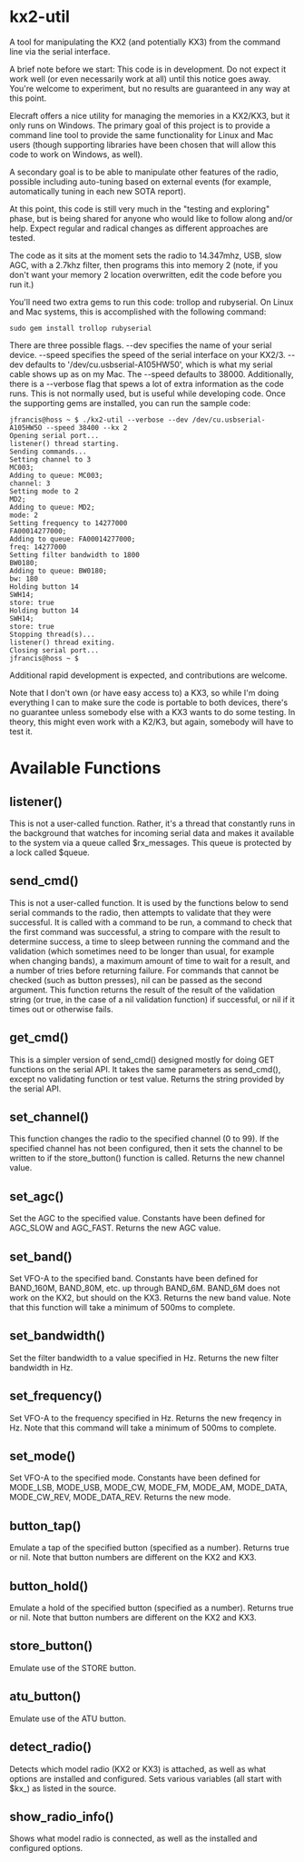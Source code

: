 # kx2-util
A tool for manipulating the KX2 (and potentially KX3) from the command line via the serial interface.

A brief note before we start:  This code is in development. Do not expect it work well (or even necessarily work at all) until this notice goes away. You're welcome to experiment, but no results are guaranteed in any way at this point.

Elecraft offers a nice utility for managing the memories in a KX2/KX3, but it only runs on Windows. The primary goal of this project is to provide a command line tool to provide the same functionality for Linux and Mac users (though supporting libraries have been chosen that will allow this code to work on Windows, as well).

A secondary goal is to be able to manipulate other features of the radio, possible including auto-tuning based on external events (for example, automatically tuning in each new SOTA report).

At this point, this code is still very much in the "testing and exploring" phase, but is being shared for anyone who would like to follow along and/or help.  Expect regular and radical changes as different approaches are tested.

The code as it sits at the moment sets the radio to 14.347mhz, USB, slow AGC, with a 2.7khz filter, then programs this into memory 2 (note, if you don't want your memory 2 location overwritten, edit the code before you run it.)

You'll need two extra gems to run this code: trollop and rubyserial. On Linux and Mac systems, this is accomplished with the following command:

````
sudo gem install trollop rubyserial
````

There are three possible flags. --dev specifies the name of your serial device. --speed specifies the speed of the serial interface on your KX2/3. --dev defaults to '/dev/cu.usbserial-A105HW50', which is what my serial cable shows up as on my Mac. The --speed defaults to 38000. Additionally, there is a --verbose flag that spews a lot of extra information as the code runs. This is not normally used, but is useful while developing code. Once the supporting gems are installed, you can run the sample code:

````
jfrancis@hoss ~ $ ./kx2-util --verbose --dev /dev/cu.usbserial-A105HW5O --speed 38400 --kx 2
Opening serial port...
listener() thread starting.
Sending commands...
Setting channel to 3
MC003;
Adding to queue: MC003;
channel: 3
Setting mode to 2
MD2;
Adding to queue: MD2;
mode: 2
Setting frequency to 14277000
FA00014277000;
Adding to queue: FA00014277000;
freq: 14277000
Setting filter bandwidth to 1800
BW0180;
Adding to queue: BW0180;
bw: 180
Holding button 14
SWH14;
store: true
Holding button 14
SWH14;
store: true
Stopping thread(s)...
listener() thread exiting.
Closing serial port...
jfrancis@hoss ~ $
````

Additional rapid development is expected, and contributions are welcome.

Note that I don't own (or have easy access to) a KX3, so while I'm doing everything I can to make sure the code is portable to both devices, there's no guarantee unless somebody else with a KX3 wants to do some testing. In theory, this might even work with a K2/K3, but again, somebody will have to test it.

# Available Functions

## listener()
This is not a user-called function. Rather, it's a thread that constantly runs in the background that watches for incoming serial data and makes it available to the system via a queue called $rx_messages. This queue is protected by a lock called $queue.

## send_cmd()
This is not a user-called function. It is used by the functions below to send serial commands to the radio, then attempts to validate that they were successful. It is called with a command to be run, a command to check that the first command was successful, a string to compare with the result to determine success, a time to sleep between running the command and the validation (which sometimes need to be longer than usual, for example when changing bands), a maximum amount of time to wait for a result, and a number of tries before returning failure. For commands that cannot be checked (such as button presses), nil can be passed as the second argument. This function returns the result of the result of the validation string (or true, in the case of a nil validation function) if successful, or nil if it times out or otherwise fails.

## get_cmd()
This is a simpler version of send_cmd() designed mostly for doing GET functions on the serial API. It takes the same parameters as send_cmd(), except no validating function or test value. Returns the string provided by the serial API.

## set_channel()
This function changes the radio to the specified channel (0 to 99). If the specified channel has not been configured, then it sets the channel to be written to if the store_button() function is called. Returns the new channel value.

## set_agc()
Set the AGC to the specified value. Constants have been defined for AGC_SLOW and AGC_FAST. Returns the new AGC value.

## set_band()
Set VFO-A to the specified band. Constants have been defined for BAND_160M, BAND_80M, etc. up through BAND_6M. BAND_6M does not work on the KX2, but should on the KX3. Returns the new band value. Note that this function will take a minimum of 500ms to complete.

## set_bandwidth()
Set the filter bandwidth to a value specified in Hz. Returns the new filter bandwidth in Hz.

## set_frequency()
Set VFO-A to the frequency specified in Hz. Returns the new freqency in Hz. Note that this command will take a minimum of 500ms to complete.

## set_mode()
Set VFO-A to the specified mode. Constants have been defined for MODE_LSB, MODE_USB, MODE_CW, MODE_FM, MODE_AM, MODE_DATA, MODE_CW_REV, MODE_DATA_REV. Returns the new mode.

## button_tap()
Emulate a tap of the specified button (specified as a number). Returns true or nil. Note that button numbers are different on the KX2 and KX3.

## button_hold()
Emulate a hold of the specified button (specified as a number). Returns true or nil. Note that button numbers are different on the KX2 and KX3.

## store_button()
Emulate use of the STORE button.

## atu_button()
Emulate use of the ATU button.

## detect_radio()
Detects which model radio (KX2 or KX3) is attached, as well as what options are installed and configured. Sets various variables (all start with $kx_) as listed in the source.

## show_radio_info()
Shows what model radio is connected, as well as the installed and configured options.
